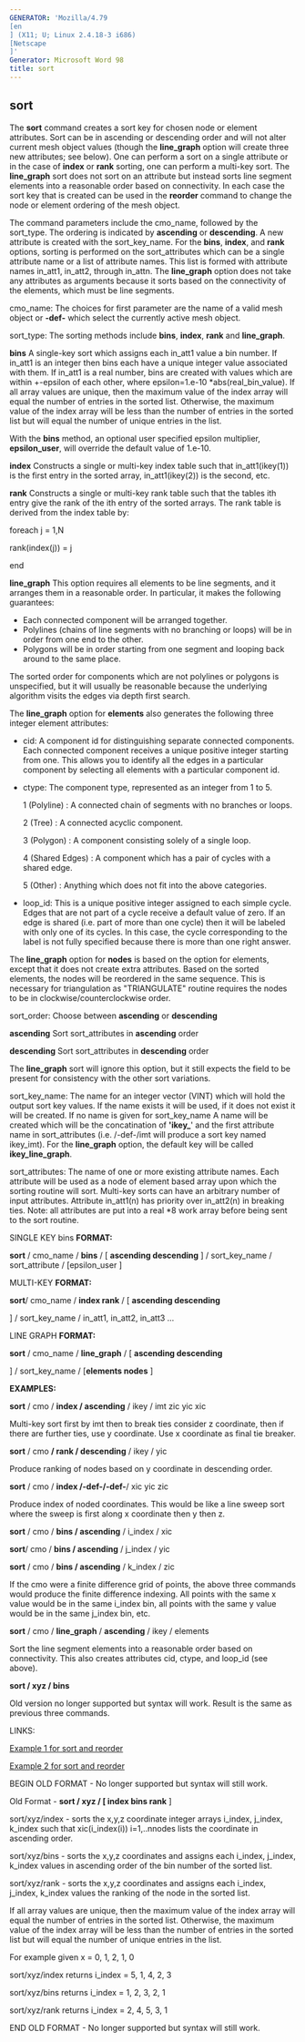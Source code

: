 ```yaml
---
GENERATOR: 'Mozilla/4.79 
[en
] (X11; U; Linux 2.4.18-3 i686) 
[Netscape
]'
Generator: Microsoft Word 98
title: sort
---
```


sort
----

 The **sort** command creates a sort key for chosen node or element
 attributes. Sort can be in ascending or descending order and will not
 alter current mesh object values (though the **line\_graph** option
 will create three new attributes; see below). One can perform a sort
 on a single attribute or in the case of **index** or **rank** sorting,
 one can perform a multi-key sort. The **line\_graph** sort does not
 sort on an attribute but instead sorts line segment elements into a
 reasonable order based on connectivity. In each case the sort key that
 is created can be used in the **reorder** command to change the node
 or element ordering of the mesh object.

 The command parameters include the cmo\_name, followed by the
 sort\_type. The ordering is indicated by **ascending** or
 **descending**. A new attribute is created with the sort\_key\_name.
 For the **bins**, **index**, and **rank** options, sorting is
 performed on the sort\_attributes which can be a single attribute name
 or a list of attribute names. This list is formed with attribute names
 in\_att1, in\_att2, through in\_attn. The **line\_graph** option does
 not take any attributes as arguments because it sorts based on the
 connectivity of the elements, which must be line segments.

cmo\_name: The choices for first parameter are the name of a valid mesh
object or **-def-** which select the currently active mesh object.



sort\_type: The sorting methods include **bins**, **index**, **rank**
and **line\_graph**.

 **bins** A single-key sort which assigns each in\_att1 value a bin
 number. If in\_att1 is an integer then bins each have a unique integer
 value associated with them. If in\_att1 is a real number, bins are
 created with values which are within +-epsilon of each other, where
 epsilon=1.e-10
*abs(real\_bin\_value). If all array values are unique,
 then the maximum value of the index array will equal the number of
 entries in the sorted list. Otherwise, the maximum value of the index
 array will be less than the number of entries in the sorted list but
 will equal the number of unique entries in the list.

 With the **bins** method, an optional user specified epsilon
 multiplier, **epsilon\_user**, will override the default value of
 1.e-10.

 

 **index** Constructs a single or multi-key index table such that
 in\_att1(ikey(1)) is the first entry in the sorted array,
 in\_att1(ikey(2)) is the second, etc.


 **rank** Constructs a single or multi-key rank table such that the
 tables ith entry give the rank of the ith entry of the sorted arrays.
 The rank table is derived from the index table by:

 foreach j = 1,N

 rank(index(j)) = j

 end

 **line\_graph** This option requires all elements to be line segments,
 and it arranges them in a reasonable order. In particular, it makes
 the following guarantees:

 -   Each connected component will be arranged together.
 -   Polylines (chains of line segments with no branching or loops)
     will be in order from one end to the other.
 -   Polygons will be in order starting from one segment and looping
     back around to the same place.

 The sorted order for components which are not polylines or polygons is
 unspecified, but it will usually be reasonable because the underlying
 algorithm visits the edges via depth first search.

 The **line\_graph** option for **elements** also generates the
 following three integer element attributes:

 -   cid: A component id for distinguishing separate connected
     components. Each connected component receives a unique positive
     integer starting from one. This allows you to identify all the
     edges in a particular component by selecting all elements with a
     particular component id.
 -   ctype: The component type, represented as an integer from 1 to 5.

     1 (Polyline)
     :   A connected chain of segments with no branches or loops.

     2 (Tree)
     :   A connected acyclic component.

     3 (Polygon)
     :   A component consisting solely of a single loop.

     4 (Shared Edges)
     :   A component which has a pair of cycles with a shared edge.

     5 (Other)
     :   Anything which does not fit into the above categories.

 -   loop\_id: This is a unique positive integer assigned to each
     simple cycle. Edges that are not part of a cycle receive a default
     value of zero. If an edge is shared (i.e. part of more than one
     cycle) then it will be labeled with only one of its cycles. In
     this case, the cycle corresponding to the label is not fully
     specified because there is more than one right answer.

 The **line\_graph** option for **nodes** is based on the option for
 elements, except that it does not create extra attributes. Based on
 the sorted elements, the nodes will be reordered in the same sequence.
 This is necessary for triangulation as "TRIANGULATE" routine requires
 the nodes to be in clockwise/counterclockwise order.



sort\_order: Choose between **ascending** or **descending**

 **ascending** Sort sort\_attributes in **ascending** order

 **descending** Sort sort\_attributes in **descending** order

The **line\_graph** sort will ignore this option, but it still expects
the field to be present for consistency with the other sort variations.



sort\_key\_name: The name for an integer vector (VINT) which will hold
the output sort key values. If the name exists it will be used, if it
does not exist it will be created. If no name is given for
sort\_key\_name A name will be created which will be the concatination
of **'ikey\_**' and the first attribute name in sort\_attributes (i.e.
/-def-/imt will produce a sort key named ikey\_imt). For the
**line\_graph** option, the default key will be called
**ikey\_line\_graph**.



sort\_attributes: The name of one or more existing attribute names. Each
attribute will be used as a node of element based array upon which the
sorting routine will sort. Multi-key sorts can have an arbitrary number
of input attributes. Attribute in\_att1(n) has priority over in\_att2(n)
in breaking ties. Note: all attributes are put into a real
*8 work array
before being sent to the sort routine.

SINGLE KEY bins **FORMAT:**

 **sort** / cmo\_name / **bins** / 
[ **ascending  descending** 
] /
 sort\_key\_name / sort\_attribute / 
[epsilon\_user
]

MULTI-KEY **FORMAT:**

 **sort**/ cmo\_name / **index  rank** / 
[ **ascending  descending**
 
] / sort\_key\_name / in\_att1, in\_att2, in\_att3 ...

LINE GRAPH **FORMAT:**

 **sort** / cmo\_name / **line\_graph** / 
[ **ascending  descending**
 
] / sort\_key\_name / 
[**elements  nodes**
]

**EXAMPLES:**

 **sort** / cmo / **index / ascending** / ikey / imt zic yic xic

 Multi-key sort first by imt then to break ties consider z coordinate,
 then if there are further ties, use y coordinate. Use x coordinate as
 final tie breaker.

 **sort** / cmo **/ rank / descending** / ikey / yic

 Produce ranking of nodes based on y coordinate in descending order.

 **sort** / cmo / **index /-def-/-def-**/ xic yic zic

 Produce index of noded coordinates. This would be like a line sweep
 sort where the sweep is first along x coordinate then y then z.

 **sort** / cmo / **bins / ascending** / i\_index / xic

 **sort**/ cmo / **bins / ascending** / j\_index / yic

 **sort** / cmo / **bins / ascending** / k\_index / zic

 If the cmo were a finite difference grid of points, the above three
 commands would produce the finite difference indexing. All points with
 the same x value would be in the same i\_index bin, all points with
 the same y value would be in the same j\_index bin, etc.

 **sort** / cmo / **line\_graph** / **ascending** / ikey / elements

 Sort the line segment elements into a reasonable order based on
 connectivity. This also creates attributes cid, ctype, and loop\_id
 (see above).

 **sort / xyz / bins**

 Old version no longer supported but syntax will work. Result is the
 same as previous three commands.

LINKS:

 [Example 1 for sort and reorder](../sort_lagrit_input_1)

 [Example 2 for sort and reorder](../sort_lagrit_input_2)

BEGIN OLD FORMAT - No longer supported but syntax will still work.

Old Format - **sort / xyz / 
[ index  bins  rank** 
]

 sort/xyz/index - sorts the x,y,z coordinate integer arrays i\_index,
 j\_index, k\_index such that xic(i\_index(i)) i=1,..nnodes lists the
 coordinate in ascending order.

 sort/xyz/bins - sorts the x,y,z coordinates and assigns each i\_index,
 j\_index, k\_index values in ascending order of the bin number of the
 sorted list.

 sort/xyz/rank - sorts the x,y,z coordinates and assigns each i\_index,
 j\_index, k\_index values the ranking of the node in the sorted list.

 If all array values are unique, then the maximum value of the index
 array will equal the number of entries in the sorted list. Otherwise,
 the maximum value of the index array will be less than the number of
 entries in the sorted list but will equal the number of unique entries
 in the list.

 For example given x = 0, 1, 2, 1, 0

 sort/xyz/index returns i\_index = 5, 1, 4, 2, 3

 sort/xyz/bins returns i\_index = 1, 2, 3, 2, 1

 sort/xyz/rank returns i\_index = 2, 4, 5, 3, 1

END OLD FORMAT - No longer supported but syntax will still work.


